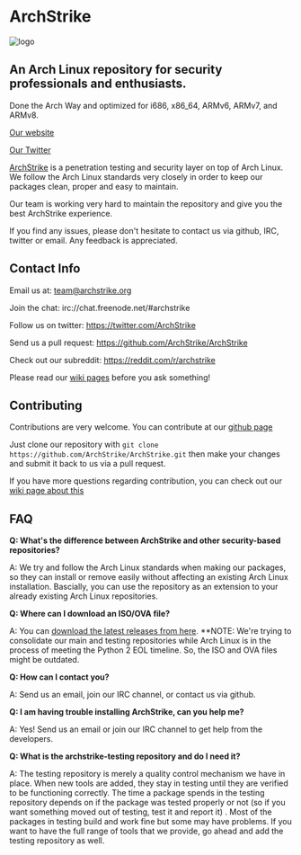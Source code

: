 # ArchStrike

![logo](https://archstrike.org/img/archstrike.svg)

## An Arch Linux repository for security professionals and enthusiasts.

Done the Arch Way and optimized for i686, x86_64, ARMv6, ARMv7, and ARMv8.

[Our website](https://archstrike.org)

[Our Twitter](https://twitter.com/ArchStrike)

[ArchStrike](https://archstrike.org) is a penetration testing and security layer on top of Arch Linux. We follow the Arch Linux standards very closely in order to keep our packages clean, proper and easy to maintain.

Our team is working very hard to maintain the repository and give you the best ArchStrike experience.

If you find any issues, please don't hesitate to contact us via github, IRC, twitter or email. Any feedback is appreciated.

## Contact Info

Email us at: <team@archstrike.org>

Join the chat: irc://chat.freenode.net/#archstrike

Follow us on twitter: <https://twitter.com/ArchStrike>

Send us a pull request: <https://github.com/ArchStrike/ArchStrike>

Check out our subreddit: <https://reddit.com/r/archstrike>

Please read our [wiki pages](https://archstrike.org/wiki) before you ask something!

## Contributing

Contributions are very welcome. You can contribute at our [github page](https://github.com/ArchStrike/ArchStrike)

Just clone our repository with `git clone https://github.com/ArchStrike/ArchStrike.git` then make your changes and submit it back to us via a pull request.

If you have more questions regarding contribution, you can check out our [wiki page about this](https://archstrike.org/wiki/contributing)

## FAQ

**Q: What's the difference between ArchStrike and other security-based repositories?**

A: We try and follow the Arch Linux standards when making our packages, so they can install or remove easily without affecting an existing Arch Linux installation. Bascially, you can use the repository as an extension to your already existing Arch Linux repositories.

**Q: Where can I download an ISO/OVA file?**

A: You can [download the latest releases from here](https://archstrike.org/downloads).
**NOTE: We're trying to consolidate our main and testing repositories while Arch Linux is in the process of meeting the Python 2 EOL timeline. So, the ISO and OVA files might be outdated.

**Q: How can I contact you?**

A: Send us an email, join our IRC channel, or contact us via github.

**Q: I am having trouble installing ArchStrike, can you help me?**

A: Yes! Send us an email or join our IRC channel to get help from the developers.

**Q: What is the archstrike-testing repository and do I need it?**

A: The testing repository is merely a quality control mechanism we have in place. When new tools are added, they stay in testing until they are verified to be functioning correctly. The time a package spends in the testing repository depends on if the package was tested properly or not (so if you want something moved out of testing, test it and report it) . Most of the packages in testing build and work fine but some may have problems. If you want to have the full range of tools that we provide, go ahead and add the testing repository as well.
